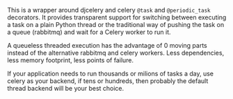 This is a wrapper around djcelery and celery `@task` and `@periodic_task` decorators. It provides transparent support for switching between executing a task on a plain Python thread or
the traditional way of pushing the task on a queue (rabbitmq) and wait for a Celery worker to run it.

A queueless threaded execution has the advantage of 0 moving parts instead of the alternative rabbitmq and celery workers. Less dependencies, less memory footprint, less points of failure.

If your application needs to run thousands or milions of tasks a day, use celery as your backend, if tens or hundreds, then probably the default thread backend will be your best choice.

